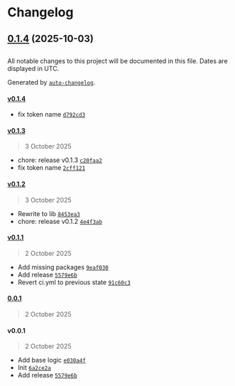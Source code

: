 # Changelog

## [0.1.4](https://github.com/dj-kostya/n8n-nodes-tg-miniapps-auth/compare/v0.1.3...v0.1.4) (2025-10-03)

##

All notable changes to this project will be documented in this file. Dates are displayed in UTC.

Generated by [`auto-changelog`](https://github.com/CookPete/auto-changelog).

#### [v0.1.4](https://github.com/dj-kostya/n8n-nodes-tg-miniapps-auth/compare/v0.1.3...v0.1.4)

- fix token name [`d792cd3`](https://github.com/dj-kostya/n8n-nodes-tg-miniapps-auth/commit/d792cd3cb8882b8b741248973500a5faf88ea940)

#### [v0.1.3](https://github.com/dj-kostya/n8n-nodes-tg-miniapps-auth/compare/v0.1.2...v0.1.3)

> 3 October 2025

- chore: release v0.1.3 [`c20faa2`](https://github.com/dj-kostya/n8n-nodes-tg-miniapps-auth/commit/c20faa26838fb2c04ae349f744f3501f1dae9ba7)
- fix token name [`2cff121`](https://github.com/dj-kostya/n8n-nodes-tg-miniapps-auth/commit/2cff1212d224fb1fd745b028f4951138d4db20de)

#### [v0.1.2](https://github.com/dj-kostya/n8n-nodes-tg-miniapps-auth/compare/v0.1.1...v0.1.2)

> 3 October 2025

- Rewrite to lib [`8453ea3`](https://github.com/dj-kostya/n8n-nodes-tg-miniapps-auth/commit/8453ea35c827f11255e76aa63ebb7212a2493f1c)
- chore: release v0.1.2 [`4e4f3ab`](https://github.com/dj-kostya/n8n-nodes-tg-miniapps-auth/commit/4e4f3ab7abc6e9ab0ab4b8fa5c7959fe1daa13f5)

#### [v0.1.1](https://github.com/dj-kostya/n8n-nodes-tg-miniapps-auth/compare/0.0.1...v0.1.1)

> 2 October 2025

- Add missing packages [`9eaf030`](https://github.com/dj-kostya/n8n-nodes-tg-miniapps-auth/commit/9eaf030fe468eb4687adaf38b23b82451a38a843)
- Add release [`5579e6b`](https://github.com/dj-kostya/n8n-nodes-tg-miniapps-auth/commit/5579e6bd087bb863b6abe8872762e3c2867ad800)
- Revert ci.yml to previous state [`91c60c3`](https://github.com/dj-kostya/n8n-nodes-tg-miniapps-auth/commit/91c60c3090aac62ff361301d0150994dc7477af9)

#### [0.0.1](https://github.com/dj-kostya/n8n-nodes-tg-miniapps-auth/compare/v0.0.1...0.0.1)

> 2 October 2025

#### v0.0.1

> 2 October 2025

- Add base logic [`e030a4f`](https://github.com/dj-kostya/n8n-nodes-tg-miniapps-auth/commit/e030a4f755e96640c832c7cc21b82fa7daa746a2)
- Init [`6a2ce2a`](https://github.com/dj-kostya/n8n-nodes-tg-miniapps-auth/commit/6a2ce2ae99d905acbd058f93ec26275f1b1b360b)
- Add release [`5579e6b`](https://github.com/dj-kostya/n8n-nodes-tg-miniapps-auth/commit/5579e6bd087bb863b6abe8872762e3c2867ad800)
